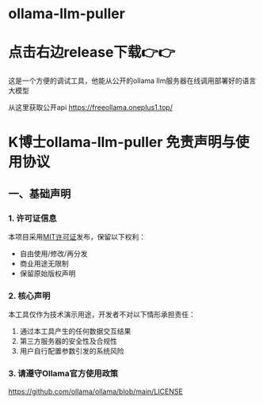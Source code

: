 # ollama-llm-puller
# 点击右边release下载👉👉
这是一个方便的调试工具，他能从公开的ollama llm服务器在线调用部署好的语言大模型 

从这里获取公开api https://freeollama.oneplus1.top/
# K博士ollama-llm-puller 免责声明与使用协议

## 一、基础声明
### 1. 许可证信息
本项目采用[MIT许可证](https://opensource.org/licenses/MIT)发布，保留以下权利：
- 自由使用/修改/再分发
- 商业用途无限制
- 保留原始版权声明

### 2. 核心声明
本工具仅作为技术演示用途，开发者不对以下情形承担责任：
1. 通过本工具产生的任何数据交互结果
2. 第三方服务器的安全性及合规性
3. 用户自行配置参数引发的系统风险

### 3. 请遵守Ollama官方使用政策
https://github.com/ollama/ollama/blob/main/LICENSE
